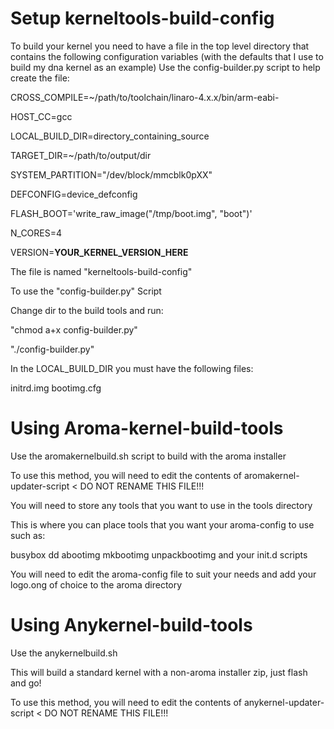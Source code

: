 Setup kerneltools-build-config
=============================

To build your kernel you need to have a file in the top level
directory that contains the following configuration variables
(with the defaults that I use to build my dna kernel as an
example) Use the config-builder.py script to help create the file:

CROSS_COMPILE=~/path/to/toolchain/linaro-4.x.x/bin/arm-eabi-

HOST_CC=gcc

LOCAL_BUILD_DIR=directory_containing_source

TARGET_DIR=~/path/to/output/dir

SYSTEM_PARTITION="/dev/block/mmcblk0pXX"

DEFCONFIG=device_defconfig

FLASH_BOOT='write_raw_image("/tmp/boot.img", "boot")'

N_CORES=4

VERSION=**YOUR_KERNEL_VERSION_HERE**

The file is named "kerneltools-build-config"

To use the "config-builder.py" Script

Change dir to the build tools and run: 

"chmod a+x config-builder.py"

"./config-builder.py"


In the LOCAL_BUILD_DIR you must have the following files:

initrd.img
bootimg.cfg

Using Aroma-kernel-build-tools
==============================
Use the aromakernelbuild.sh script to build with the aroma installer

To use this method, you will need to edit the contents of aromakernel-updater-script < DO NOT RENAME THIS FILE!!!

You will need to store any tools that you want to use in the tools directory

This is where you can place tools that you want your aroma-config to use such as:

busybox
dd
abootimg
mkbootimg
unpackbootimg
and your init.d scripts

You will need to edit the aroma-config file to suit your needs and 
add your logo.ong of choice to the aroma directory

Using Anykernel-build-tools
===========================
Use the anykernelbuild.sh

This will build a standard kernel with a non-aroma installer zip, just flash and go!

To use this method, you will need to edit the contents of anykernel-updater-script < DO NOT RENAME THIS FILE!!!
